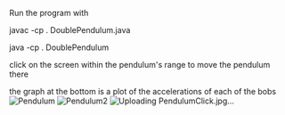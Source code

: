 Run the program with

javac -cp . DoublePendulum.java

java -cp . DoublePendulum

click on the screen within the pendulum's range to move the pendulum there

the graph at the bottom is a plot of the accelerations of each of the bobs
![Pendulum](https://github.com/jacksonk3lly/DoublePendulum/assets/132036816/e3b2ca58-6575-419b-bcf4-8a87d1001edd)
![Pendulum2](https://github.com/jacksonk3lly/DoublePendulum/assets/132036816/e9691c01-b53d-43df-9ecb-c4c000995616)
![Uploading PendulumClick.jpg…]()
